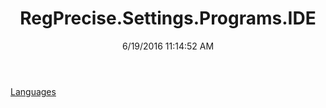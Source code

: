 ﻿---
title: RegPrecise.Settings.Programs.IDE
date: 6/19/2016 11:14:52 AM
---

[Languages](T-RegPrecise.Settings.Programs.IDE.Languages.html)
